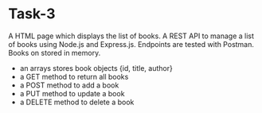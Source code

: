 # Task-3
A HTML page which displays the list of books. A REST API to manage a list of books using Node.js and Express.js. Endpoints are tested with Postman. Books on stored in memory.
- an arrays stores book objects {id, title, author}
- a GET method to return all books
- a POST method to add a book
- a PUT method to update a book
- a DELETE method to delete a book
